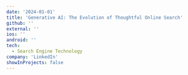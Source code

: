 ```yaml
---
date: '2024-01-01'
title: 'Generative AI: The Evolution of Thoughtful Online Search'
github: ''
external: ''
ios: ''
android: ''
tech:
  - Search Engine Technology
company: 'LinkedIn'
showInProjects: false
---
```



